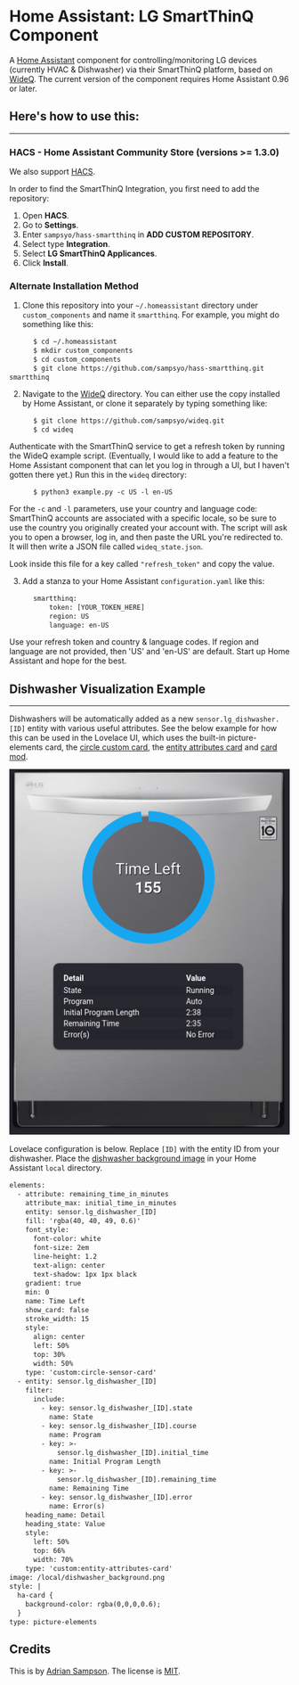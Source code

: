 Home Assistant: LG SmartThinQ Component
=======================================

A [Home Assistant][hass] component for controlling/monitoring LG devices
(currently HVAC & Dishwasher) via their SmartThinQ platform, based on
[WideQ][].  The current version of the component requires Home Assistant 0.96
or later.

[hacs]: https://github.com/hacs/integration
[hass]: https://home-assistant.io
[wideq]: https://github.com/sampsyo/wideq

## Here's how to use this:
---
### HACS - Home Assistant Community Store (versions >= 1.3.0)
We also support [HACS][].

In order to find the SmartThinQ Integration, you first need to add the repository:

1. Open **HACS**.
2. Go to **Settings**.
3. Enter `sampsyo/hass-smartthinq` in **ADD CUSTOM REPOSITORY**.
4. Select type **Integration**.
5. Select **LG SmartThinQ Applicances**.
6. Click **Install**.

### Alternate Installation Method
1. Clone this repository into your `~/.homeassistant` directory under `custom_components` and name it `smartthinq`. For example, you might do something like this:
```
      $ cd ~/.homeassistant
      $ mkdir custom_components
      $ cd custom_components
      $ git clone https://github.com/sampsyo/hass-smartthinq.git smartthinq
```
2. Navigate to the [WideQ][] directory. You can either use the copy installed by Home Assistant, or clone it separately by typing something like:
```
      $ git clone https://github.com/sampsyo/wideq.git
      $ cd wideq
```
  Authenticate with the SmartThinQ service to get a refresh token by running the WideQ example script. (Eventually, I would like to add a feature to the Home Assistant component that can let you log in through a UI, but I haven't gotten there yet.) Run this in the `wideq` directory:
```
      $ python3 example.py -c US -l en-US
```
  For the `-c` and `-l` parameters, use your country and language code: SmartThinQ accounts are associated with a specific locale, so be sure to use the country you originally created your account with.
  The script will ask you to open a browser, log in, and then paste the URL you're redirected to. It will then write a JSON file called `wideq_state.json`.

  Look inside this file for a key called `"refresh_token"` and copy the value.

3. Add a stanza to your Home Assistant `configuration.yaml` like this:
```
      smartthinq:
          token: [YOUR_TOKEN_HERE]
          region: US
          language: en-US
```
  Use your refresh token and country & language codes. If region and language are not provided, then 'US' and 'en-US' are default.
  Start up Home Assistant and hope for the best.

## Dishwasher Visualization Example
---
Dishwashers will be automatically added as a new `sensor.lg_dishwasher.[ID]`
entity with various useful attributes. See the below example for how this can
be used in the Lovelace UI, which uses the built-in picture-elements card, the
[circle custom card](https://github.com/custom-cards/circle-sensor-card), the
[entity attributes
card](https://github.com/custom-cards/entity-attributes-card) and [card
mod](https://github.com/thomasloven/lovelace-card-mod).

![Dishwasher Lovelace card](dishwasher_lovelace.png)


Lovelace configuration is below. Replace `[ID]` with the entity ID
from your dishwasher. Place the [dishwasher background image](dishwasher_background.png)
in your Home Assistant `local` directory.

```
elements:
  - attribute: remaining_time_in_minutes
    attribute_max: initial_time_in_minutes
    entity: sensor.lg_dishwasher_[ID]
    fill: 'rgba(40, 40, 49, 0.6)'
    font_style:
      font-color: white
      font-size: 2em
      line-height: 1.2
      text-align: center
      text-shadow: 1px 1px black
    gradient: true
    min: 0
    name: Time Left
    show_card: false
    stroke_width: 15
    style:
      align: center
      left: 50%
      top: 30%
      width: 50%
    type: 'custom:circle-sensor-card'
  - entity: sensor.lg_dishwasher_[ID]
    filter:
      include:
        - key: sensor.lg_dishwasher_[ID].state
          name: State
        - key: sensor.lg_dishwasher_[ID].course
          name: Program
        - key: >-
            sensor.lg_dishwasher_[ID].initial_time
          name: Initial Program Length
        - key: >-
            sensor.lg_dishwasher_[ID].remaining_time
          name: Remaining Time
        - key: sensor.lg_dishwasher_[ID].error
          name: Error(s)
    heading_name: Detail
    heading_state: Value
    style:
      left: 50%
      top: 66%
      width: 70%
    type: 'custom:entity-attributes-card'
image: /local/dishwasher_background.png
style: |
  ha-card {
    background-color: rgba(0,0,0,0.6);
  }
type: picture-elements
```

Credits
-------

This is by [Adrian Sampson][adrian]. The license is [MIT][].

[adrian]: http://www.cs.cornell.edu/~asampson/
[mit]: https://opensource.org/licenses/MIT

